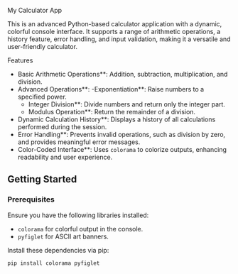  My Calculator App

This is an advanced Python-based calculator application with a dynamic, colorful console interface. It supports a range of arithmetic operations, a history feature, error handling, and input validation, making it a versatile and user-friendly calculator.

 Features

- Basic Arithmetic Operations**: Addition, subtraction, multiplication, and division.
- Advanced Operations**:
  -Exponentiation**: Raise numbers to a specified power.
  - Integer Division**: Divide numbers and return only the integer part.
  - Modulus Operation**: Return the remainder of a division.
- Dynamic Calculation History**: Displays a history of all calculations performed during the session.
- Error Handling**: Prevents invalid operations, such as division by zero, and provides meaningful error messages.
- Color-Coded Interface**: Uses `colorama` to colorize outputs, enhancing readability and user experience.

## Getting Started

### Prerequisites

Ensure you have the following libraries installed:
- `colorama` for colorful output in the console.
- `pyfiglet` for ASCII art banners.

Install these dependencies via pip:
```bash
pip install colorama pyfiglet
